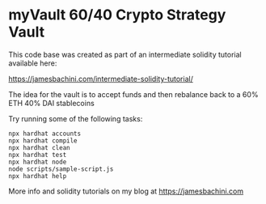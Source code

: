 # myVault 60/40 Crypto Strategy Vault

This code base was created as part of an intermediate solidity tutorial available here:

https://jamesbachini.com/intermediate-solidity-tutorial/


The idea for the vault is to accept funds and then rebalance back to a 60% ETH 40% DAI stablecoins

Try running some of the following tasks:

```shell
npx hardhat accounts
npx hardhat compile
npx hardhat clean
npx hardhat test
npx hardhat node
node scripts/sample-script.js
npx hardhat help
```

More info and solidity tutorials on my blog at https://jamesbachini.com
